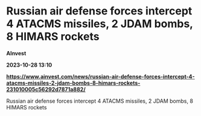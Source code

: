 # Russian air defense forces intercept 4 ATACMS missiles, 2 JDAM bombs, 8 HIMARS rockets
**AInvest**

**2023-10-28 13:10**

**https://www.ainvest.com/news/russian-air-defense-forces-intercept-4-atacms-missiles-2-jdam-bombs-8-himars-rockets-231010005c56292d7871a882/**

Russian air defense forces intercept 4 ATACMS missiles, 2 JDAM bombs, 8 HIMARS rockets